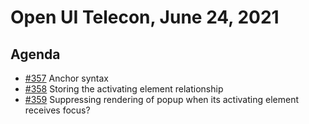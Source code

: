 # Open UI Telecon, June 24, 2021

## Agenda
- [#357](https://github.com/openui/open-ui/issues/357) Anchor syntax
- [#358](https://github.com/openui/open-ui/issues/358) Storing the activating element relationship
- [#359](https://github.com/openui/open-ui/issues/359) Suppressing rendering of popup when its activating element receives focus?
